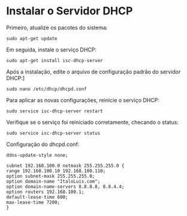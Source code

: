 # Instalar o Servidor DHCP

Primeiro, atualize os pacotes do sistema:

    sudo apt-get update

Em seguida, instale o serviço DHCP:

    sudo apt-get install isc-dhcp-server

Após a instalação, edite o arquivo de configuração padrão do servidor DHCP:]

    sudo nano /etc/dhcp/dhcpd.conf

Para aplicar as novas configurações, reinicie o serviço DHCP:

    sudo service isc-dhcp-server restart

Verifique se o serviço foi reiniciado corretamente, checando o status:

    sudo service isc-dhcp-server status
  
Configuração do dhcpd.conf:

    ddns-update-style none;

    subnet 192.168.100.0 netmask 255.255.255.0 {
    range 192.168.100.10 192.168.100.110;
    option subnet-mask 255.255.255.0;
    option domain-name "ItaloLuis.com";
    option domain-name-servers 8.8.8.8, 8.8.4.4;
    option routers 192.168.100.1;
    default-lease-time 600;
    max-lease-time 7200;
    }



